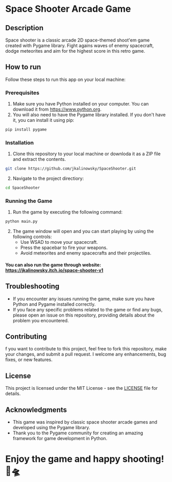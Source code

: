 # Space Shooter Arcade Game
## Description
Space shooter is a classic arcade 2D space-themed shoot'em game created with Pygame library. Fight agains waves of enemy spacecraft, dodge meteorites and aim for the highest score in this retro game.
## How to run
Follow these steps to run this app on your local machine:
### Prerequisites
1. Make sure you have Python installed on your computer. You can download it from https://www.python.org.
2. You will also need to have the Pygame library installed. If you don't have it, you can install it using pip:
```bash
pip install pygame
```
### Installation
1. Clone this repository to your local machine or downloda it as a ZIP file and extract the contents.
```bash
git clone https://github.com/jkalinowsky/SpaceShooter.git
```
2. Navigate to the project directiory:
```bash
cd SpaceShooter
```
### Running the Game
1. Run the game by executing the following command:
```bash
python main.py
```
2. The game window will open and you can start playing by using the following controls:
   - Use WSAD to move your spacecraft.
   - Press the spacebar to fire your weapons.
   - Avoid meteorites and enemy spacecrafts and their projectiles.
#### You can also run the game through website: https://jkalinowsky.itch.io/space-shooter-v1 

## Troubleshooting
- If you encounter any issues running the game, make sure you have Python and Pygame installed correctly.
- If you face any specific problems related to the game or find any bugs, please open an issue on this repository, providing details about the problem you encountered.

## Contributing
f you want to contribute to this project, feel free to fork this repository, make your changes, and submit a pull request. I welcome any enhancements, bug fixes, or new features.

## License
This project is licensed under the MIT License - see the [LICENSE](LICENSE) file for details.

## Acknowledgments
- This game was inspired by classic space shooter arcade games and developed using the Pygame library.
- Thank you to the Pygame community for creating an amazing framework for game development in Python.

# Enjoy the game and happy shooting! 🚀🛸

